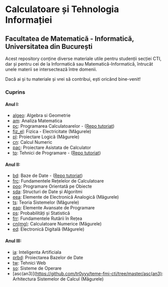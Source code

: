 # Calculatoare și Tehnologia Informației 
## Facultatea de Matematică - Informatică, Universitatea din București

Acest repository conține diverse materiale utile pentru studenții secției CTI, dar și pentru cei de la Informatică sau Matematică-Informatică, întrucât unele materii se intersectează între domenii.

Dacă ai și tu materiale și vrei să contribui, ești oricând bine-venit!

### Cuprins

#### Anul I:
* [algeo](https://github.com/tr0yyy/teme-fmi-cti/tree/master/algeo): Algebra si Geometrie
* [am](https://github.com/tr0yyy/teme-fmi-cti/tree/master/am): Analiza Matematica
* [pc](https://github.com/tr0yyy/TUTORIAT-PC-AN1): Programarea Calculatoarelor - ([Repo tutoriat](https://github.com/tr0yyy/tutoriat-pc-an1))
* [fiz_el](https://github.com/tr0yyy/teme-fmi-cti/tree/master/fiz_el): Fizica - Electricitate (Măgurele)
* [pl](https://github.com/tr0yyy/TUTORIAT-PL-AN1): Proiectare Logică (Măgurele)
* [cn](https://github.com/tr0yyy/teme-fmi-cti/tree/master/cn): Calcul Numeric
* [pac](https://github.com/tr0yyy/teme-fmi-cti/tree/master/pac): Proiectare Asistata de Calculator
* [tp](https://github.com/tr0yyy/teme-fmi-cti/tree/master/tp): Tehnici de Programare - ([Repo tutoriat](https://github.com/tr0yyy/tutoriat-tp-an1))

#### Anul II:
* [bd](https://github.com/tr0yyy/teme-fmi-cti/tree/master/bd): Baze de Date - ([Repo tutoriat](https://github.com/tr0yyy/tutoriat-bd-an2))
* [frc](https://github.com/tr0yyy/teme-fmi-cti/tree/master/frc): Fundamentele Rețelelor de Calculatoare
* [poo](https://github.com/tr0yyy/teme-fmi-cti/tree/master/poo): Programare Orientată pe Obiecte
* [sda](https://github.com/tr0yyy/teme-fmi-cti/tree/master/sda): Structuri de Date și Algoritmi
* [eea](https://github.com/tr0yyy/teme-fmi-cti/tree/master/eea): Elemente de Electronică Analogică (Măgurele)
* [ts](https://github.com/tr0yyy/teme-fmi-cti/tree/master/ts): Teoria Sistemelor (Măgurele)
* [eap](https://github.com/tr0yyy/teme-fmi-cti/tree/master/eap): Elemente Avansate de Programare
* [ps](https://github.com/tr0yyy/teme-fmi-cti/tree/master/ps): Probabilități și Statistică 
* [frr](https://github.com/tr0yyy/teme-fmi-cti/tree/master/frr): Fundamentele Rutării în Rețea
* [cn(mg)](https://github.com/tr0yyy/teme-fmi-cti/tree/master/cn(mg)): Calculatoare Numerice (Măgurele) 
* [ed](https://github.com/tr0yyy/teme-fmi-cti/tree/master/ed): Electronică Digitală (Măgurele)

#### Anul III:
* [ia](https://github.com/tr0yyy/teme-fmi-cti/tree/master/ia): Inteligenta Artificiala
* [prbd](https://github.com/tr0yyy/teme-fmi-cti/tree/master/prbd): Proiectarea Bazelor de Date
* [tw](https://github.com/tr0yyy/teme-fmi-cti/tree/master/tw): Tehnici Web
* [so](https://github.com/tr0yyy/teme-fmi-cti/tree/master/so): Sisteme de Operare
* [asc(an3)](https://github.com/tr0yyy/teme-fmi-cti/tree/master/asc(an3): Arhitectura Sistemelor de Calcul (Măgurele)
